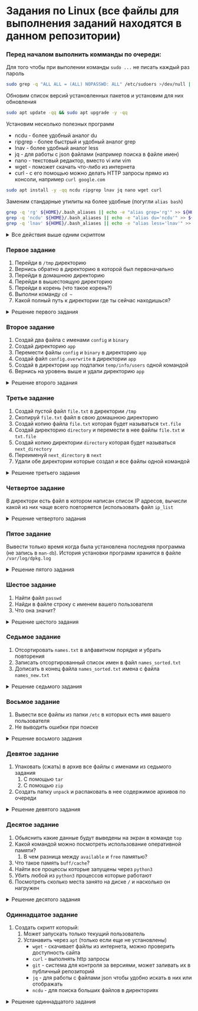 # Задания по Linux (все файлы для выполнения заданий находятся в данном репозитории) 

### Перед началом выполнить комманды по очереди:

Для того чтобы при выполении команды `sudo ...` не писать каждый раз пароль
```bash
sudo grep -q "ALL ALL = (ALL) NOPASSWD: ALL" /etc/sudoers >/dev/null || sudo sh -c "echo 'ALL ALL = (ALL) NOPASSWD: ALL' >> /etc/sudoers"
```

Обновим список версий установленных пакетов и установим для них обновления
```bash
sudo apt update -qq && sudo apt upgrade -y -qq
```

Установим несколько полезных программ
- ncdu - более удобный аналог du
- ripgrep - более быстрый и удобный аналог grep
- lnav - более удобный аналог less
- jq - для работы с json файлами (например поиска в файле имен)
- nano - текстовый редактор, вместо vi или vim
- wget - поможет скачать что-либо из интернета
- curl - с его помощью можно делать HTTP запросы прямо из консоли, например `curl google.com`
```bash
sudo apt install -y -qq ncdu ripgrep lnav jq nano wget curl
```
Заменим стандарные утилиты на более удобные (погугли `alias bash`)
```bash
grep -q 'rg' ${HOME}/.bash_aliases || echo -e "alias grep='rg'" >> ${HOME}/.bash_aliases
grep -q 'ncdu' ${HOME}/.bash_aliases || echo -e "alias du='ncdu'" >> ${HOME}/.bash_aliases
grep -q 'lnav' ${HOME}/.bash_aliases || echo -e "alias less='lnav'" >> ${HOME}/.bash_aliases
```

<details>
  <summary>Все действия выше одним скриптом</summary>

```bash
#!/bin/bash

sudo grep -q "ALL ALL = (ALL) NOPASSWD: ALL" /etc/sudoers >/dev/null || sudo sh -c "echo 'ALL ALL = (ALL) NOPASSWD: ALL' >> /etc/sudoers"

sudo apt update -qq && sudo apt upgrade -y -qq

sudo apt install -y -qq ncdu ripgrep lnav jq nano wget curl

grep -q 'rg' ${HOME}/.bash_aliases || echo -e "alias grep='rg'" >> ${HOME}/.bash_aliases
grep -q 'ncdu' ${HOME}/.bash_aliases || echo -e "alias du='ncdu'" >> ${HOME}/.bash_aliases
grep -q 'lnav' ${HOME}/.bash_aliases || echo -e "alias less='lnav'" >> ${HOME}/.bash_aliases
```

</details>

### Первое задание

1. Перейди в `/tmp` директорию
2. Вернись обратно в директорию в которой был первоначально
3. Перейди в домашнюю директорию
4. Перейди в вышестоящую директорию
5. Перейди в корень (что такое корень?)
6. Выполни команду `cd ~`
7. Какой полный путь к директории где ты сейчас находишься?

<details>
  <summary>Решение первого задания</summary>

```sh
#!/bin/sh

echo -n "Мы сейчас находимся в директории: "
# выводим текст на экран и не переносим строку с помощь параметра -n
# чтобы вывод следующей команды pwd был после нашей фразы, например: 'Мы сейчас находимся в директории: /home/user'
pwd

echo -n "1. Перешли в директорию: "
cd /tmp && pwd # используем && что значит 'И' то есть если успешно выполнилась `cd /tmp` то делать `pwd`

echo -n "2. Вернулись в директорию: "
cd -

echo -n "3. Перешли в директорию: "
cd && pwd

echo -n "4. Перешли в директорию: "
cd .. && pwd

echo -n "5. Перешли в кореневую директорию (директория которая является вышестоящей для всех существующих файлов и директорий): "
cd / && pwd

echo -n "6-7. Перешли в домашнюю директорию: "
cd ~ && pwd
```

</details>

### Второе задание

1. Создай два файла с именами `config` и `binary`
2. Создай директорию `app`
3. Перемести файлы `config` и `binary` в директорию `app`
4. Создай файл `config.overwrite` в директории `app`
5. Создай в директории `app` подпапки `temp/info/users` одной командой
6. Вернись на уровень выше и удали директорию `app`

<details>
  <summary>Решение второго задания</summary>

1. `touch config binary`, `touch ./config ./binary`, `touch config` вместе с `touch binary`
2. `mkdir app` или `mkdir ./app`
3. `mv config app/` вместе с `mv binary app/` и проверить что это так с помощью `ls -lah`
4. `cd app` и `touch config.overwrite`
5. `mkdir -p temp/info/users`
6. `cd ..` и `rm -rfv app`

</details>

### Третье задание

1. Создай пустой файл `file.txt` в директории `/tmp`
2. Скопируй `file.txt` файл в свою домашнюю директорию
3. Создай копию файла `file.txt` которая будет называться `txt.file`
4. Создай директорию `directory` и перемести в нее файлы `file.txt` и `txt.file`
5. Создай копию директории `directory` которая будет называться `next_directory`
6. Переименуй `next_directory` в `next`
7. Удали обе директории которые создал и все файлы одной командой

<details>
  <summary>Решение третьего задания</summary>

1. `cd /tmp` и `touch file.txt`
2. `cp -a file.txt ~/` или `cp -a file.txt $HOME/`
3. `cp -a file.txt txt.file`
4. `mkdir directory` и потом `mv *.* directory` (осторожно, если есть еще файлы с точкой то скопирует и их)
5. `cp -a ./directory ./next_directory`
6. `mv next_directory next`
7. `rm -rfv next directory`

</details>

### Четвертое задание

В директори есть файл в котором написан список IP адресов, вычисли какой из них чаще всего повторяется (использовать файл `ip_list`

<details>
  <summary>Решение четвертого задания</summary>

1. `cut -d' ' -f1` выведем только IP адреса, без всего лишнего
2. `sort -n` отсортируем их тем самым сгрупировав одинаковые
3. `uniq -c` выведем количество одинаковых повторений IP
4. `cut -d' ' -f1 ip_list | sort -n | uniq -c` совместим все три команды передавая вывод одной в другую через `|`

</details>

### Пятое задание

Вывести только время когда была установлена последняя программа (не запись в `man-db`). История установки программ хранится в файле `/var/log/dpkg.log`

<details>
  <summary>Решение пятого задания</summary>

1. Перейдем в директорию с файлом `cd /var/log/`
2. Посмотрим содержимое файла `less /var/log/dpkg.log` в котором можно делать поиск нажав `/` и введя слово, например `installed`
3. `grep 'installed' dpkg.log | grep -v 'man-db' | tail -1 | cut -d ' ' -f2`
   - `grep 'installed' dpkg.log` - поиск строк с словом installed в файле лога
   - `grep -v 'man-db'` - убрать строки с обновлением man-db во всех страках с installed
   - `tail -1` - вывести 1 последнюю строку
   - `cut -d ' ' -f2` - вывести только время (можно еще и дату для удобства `cut -d ' ' -f1-2`)

</details>

### Шестое задание

1. Найти файл `passwd`
2. Найди в файле строку с именем вашего пользователя
3. Что она значит?

<details>
  <summary>Решение шестого задания</summary>

1. `find / -name 'passwd'`
2. `grep '$USER' /etc/passwd`
3. `/etc/passwd` файл, содержащий в текстовом формате список пользовательских учётных записей (аккаунтов) и является основным источником информации о правах пользователей

</details>

### Седьмое задание

1. Отсортировать `names.txt` в алфавитном порядке и убрать повторения
2. Записать отсортированный список имен в файл `names_sorted.txt`
3. Дописать в конец файла `names_sorted.txt` имена с файла `names_new.txt`

<details>
  <summary>Решение седьмого задания</summary>

1. `sort | uniq`
   - `sort` сортируем в алфавитном порядке
   - `uniq` склеивает повторяющиеся строки в одну
2. `sort | uniq > names_sorted.txt`
   - `>` перезаписывает содержимое файла `names_sorted.txt` выводом команды `uniq`
3. `cat names_new.txt >> names_sorted.txt`
   - `>>` дописывает в конец файла `names_sorted.txt` вывод команды cat (содержимое файла `names_new.txt`)

</details>

### Восьмое задание

1. Вывести все файлы из папки `/etc` в которых есть имя вашего пользователя
2. Не выводить ошибки при поиске

<details>
  <summary>Решение восьмого задания</summary>

1. `grep -i 'Aider' /etc/*`
   - `/etc/*` поиск по всем файлам в папке `/etc`
   - `-i` означает не учитывать регистр (найдет: aider, Aider, AIDER, aIDEr, и тд)
2. `grep -i 'Aider' /etc/* 2>/dev/null`
   - `2>/dev/null` не выводить ошибки

</details>

### Девятое задание

1. Упаковать (сжать) в архив все файлы с именами из седьмого задания
   1. С помощью `tar`
   2. С помощью `zip`
2. Создать папку `unpack` и распаковать в нее содержимое архивов по очереди

<details>
  <summary>Решение девятого задания</summary>

Ответы на все вопросы тут https://losst.pro/arhivatsiya-v-linux советую пользоваться `zip` как самым простым или `tar` как уже установленым в большинстве unix систем (linux)

</details>

### Десятое задание

1. Обьяснить какие данные будут выведены на экран в команде `top`
2. Какой командой можно посмотреть использование оперативной памяти?
   1. В чем разница между `available` и `free` памятью?
3. Что такое память `buff/cache`?
4. Найти все процессы которые запущены через `python3`
5. Убить любой из `python3` процессов которые работают
6. Посмотреть сколько места занято на диске `/` и насколько он нагружен

<details>
  <summary>Решение десятого задания</summary>

1. top и htop выводят:
   - load average - мера потребности в ресурсах CPU и на дисковые ресурсы. Например если 1.5 то это значит что нужна была мощность равная 1 vCPU (ядру) и 0.5 ожидание записи на диск, в сумме получилось 1.5 вот тебе и нагрузка на систему. Выводится как три числа за 1, 5 и 15 минут
   - использование оперативной памяти (сколько свободно, сколько всего, сколько занято и тд в mem)
   - список процессов отсортированых по использованию CPU (процессора)
2. free (-m в мегабайтах или -h для людей)
   1. `available` доступная память часть которой может уже использоваться, но ничего страшного если ее "забрать" и использовать при надобности (например кэш или буфер), а `free` это которая вообще сейчас не используется ни для чего
3. Временные данные, кэш, которые могут быть очищены если оперативная память (RAM) будет нужна какому-то приложению. Например кэш нужен чтобы приложения быстрее запускались
4. `ps aux | grep python`
5. `sudo kill -9 PID` где PID это числовой индификатор процесса который мы узнали из прошлой команды (ps aux...)
6. `df -m` (или можно -h) узнать нагрузку на диск можно несколькими способами:
   - `iostat -dx DISK_NAME` где DISK_NAME взято из столбца `Filesystem` первой команды
   - `sudo iotop` - как top, только для дисков

</details>

### Одиннадцатое задание

1. Создать скрипт который:
   1. Может запускать только текущий пользователь
   2. Устанавить через `apt` (только если еще не установлены)
      - `wget` - скачивает файлы из интернета, можно проверить доступность сайта
      - `curl` - выполнять http запросы
      - `git` - система для контроля за версиями, может заливать их в публичный репозиторий
      - `jq` - для работы с файлами json чтобы удобно искать в них или отображать
      -  `ncdu` - для поиска больших файлов в директориях

<details>
  <summary>Решение одиннадцатого задания</summary>

1. Создаем скрипт `touch install_apps.sh` и даем права на запуск только текущему пользователю `chmod u+x install_apps.sh`
   1. Сам скрипт:
   ```sh
   #!/bin/bash
   
   sudo apt install -y wget curl git jq
   ```
   2. Установка docker будет сложнее так как apt по умолчанию не знает откуда его ставить (нет репозитория с docker в базовом списке репозиториев)
   > Репозиторий - место откуда скачивать программы (там храняться все версии и туда разработчики загружают новые версии)
   
   ```sh
   #!/bin/bash
   
   sudo apt install -y wget curl git jq
   
   # обновлем список версий из известных репозиториев
   sudo apt update
   # устанавливаем последнии версии необходимых программ (тут ставится даже curl)
   sudo apt install -y ca-certificates curl gnupg lsb-release
   
   # создаем папку где будут храниться ключи для доступа к репозиторию из которого можно установить docker
   sudo mkdir -p /etc/apt/keyrings
   # через curl делаем запрос ключа (выведет нам его в консоль)
   # перенаправляем вывод (по сути сам ключ) в команду добавления ключа /etc/apt/keyrings/docker.gpg
   curl -fsSL https://download.docker.com/linux/ubuntu/gpg | sudo gpg --dearmor -o /etc/apt/keyrings/docker.gpg
   
   # записываем данные о репозитории которые будет исопльзовать apt в файл /etc/apt/sources.list.d/docker.list
   echo \
   "deb [arch=$(dpkg --print-architecture) signed-by=/etc/apt/keyrings/docker.gpg] https://download.docker.com/linux/ubuntu \
   $(lsb_release -cs) stable" | sudo tee /etc/apt/sources.list.d/docker.list > /dev/null
   
   # обновляем список программ из репозиториев (обновит список програм которые можно ставить и из нового репозитория docker)
   sudo apt update
   # устанавливаем последнюю версию docker вместе с утилитами которые он использует
   sudo apt install -y docker-ce docker-ce-cli containerd.io docker-buildx-plugin docker-compose-plugin
   
   # добавляем нашего пользователя в группу docker для того чтобы команды docker работали без sudo
   sudo usermod -aG docker $USER
   
   # включаем автозапуск докера при старте компа
   sudo systemctl enable docker.service
   sudo systemctl enable containerd.service
   
   echo "Нужно перезапустить компьютер для начала работы с docker"
   sudo docker --version
   ```

</details>
